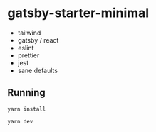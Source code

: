 # gatsby-starter-minimal

* tailwind
* gatsby / react
* eslint
* prettier
* jest
* sane defaults

## Running

`yarn install`

`yarn dev`

